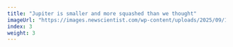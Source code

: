 ```yaml
---
title: "Jupiter is smaller and more squashed than we thought"
imageUrl: "https://images.newscientist.com/wp-content/uploads/2025/09/11142830/SEI_265606409.jpg?width=788"
index: 3
weight: 3
---
```

